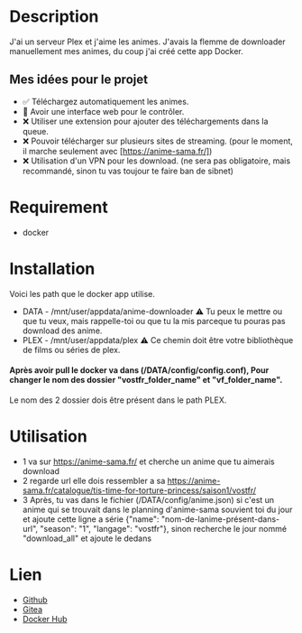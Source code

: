 # Description 
J'ai un serveur Plex et j'aime les animes. J'avais la flemme de downloader manuellement mes animes, du coup j'ai créé cette app Docker.

## Mes idées pour le projet

- ✅ Téléchargez automatiquement les animes.
- 🔨 Avoir une interface web pour le contrôler.
- ❌ Utiliser une extension pour ajouter des téléchargements dans la queue.
- ❌ Pouvoir télécharger sur plusieurs sites de streaming. (pour le moment, il marche seulement avec [https://anime-sama.fr/]) 
- ❌ Utilisation d'un VPN pour les download. (ne sera pas obligatoire, mais recommandé, sinon tu vas toujour te faire ban de sibnet)


# Requirement 

- docker


# Installation 

Voici les path que le docker app utilise.

- DATA - /mnt/user/appdata/anime-downloader ⚠️ Tu peux le mettre ou que tu veux, mais rappelle-toi ou que tu la mis parceque tu pouras pas download des anime.
- PLEX - /mnt/user/appdata/plex ⚠️ Ce chemin doit être votre bibliothèque de films ou séries de plex.

#### Après avoir pull le docker va dans (/DATA/config/config.conf), Pour changer le nom des dossier "vostfr_folder_name" et "vf_folder_name". 
Le nom des 2 dossier dois être présent dans le path PLEX.

# Utilisation 

- 1 va sur https://anime-sama.fr/ et cherche un anime que tu aimerais download 
- 2 regarde url elle dois ressembler a sa https://anime-sama.fr/catalogue/tis-time-for-torture-princess/saison1/vostfr/
- 3 Après, tu vas dans le fichier (/DATA/config/anime.json) si c'est un anime qui se trouvait dans le planning d'anime-sama souvient toi du jour et ajoute cette ligne a série {"name": "nom-de-lanime-présent-dans-url", "season": "1", "langage": "vostfr"}, sinon recherche le jour nommé "download_all" et ajoute le dedans


# Lien

- [Github](https://github.com/maddoxtes1/Plex-Anime-Downloader)
- [Gitea](https://git.maddoxserv.com/maddox/Plex-Anime-Downloader)
- [Docker Hub](https://hub.docker.com/r/maddoxtes/plex-anime-downloader)
